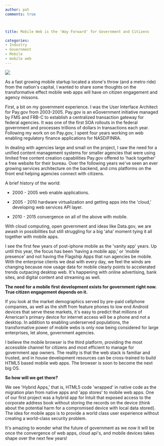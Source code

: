 ```yaml
---
author: pat
comments: true



title: Mobile Web is the 'Way Forward' for Government and Citizens

categories:
- Industry
- Government
- Mobile
- mobile web
---
```


![](../assets/uploads//2012/03/govt-iphone-153x300.png)

As a fast growing mobile startup located a stone's throw (and a metro ride) from the nation's capital, I wanted to share some thoughts on the transformative effect mobile web apps will have on citizen engagement and agency missons.

First, a bit on my government experience.  I was the User Interface Architect for Pay.gov from 2003-2005.  Pay.gov is an eGovernment initiative managed by FMS and FRB-C to establish a centralized transaction gateway for federal agencies.  It was one of the first SOA rollouts in the federal government and processes trillions of dollars in transactions each year.  Following my work on on Pay.gov, I spent four years working on web enabling regulatory finance applications for NASD/FINRA.

In dealing with agencies large and small on the project, I saw the need for a unified content management systems for smaller agencies that were using limited free content creation capabilities Pay.gov offered to 'hack together' a free website for their bureau.  Over the following years we've seen an ever growing services architecture on the backend, and cms platforms on the front end helping agencies connect with citizens.

A brief history of the world:




  * 2000 - 2005 web enable applications.


  * 2005 - 2010 hardware virtualization and getting apps into the 'cloud,' developing web services API layer.


  * 2010 - 2015 convergence on all of the above with mobile.



With cloud computing, open government and ideas like Data.gov, we are awash in possibilities but still struggling for a big 'aha' moment tying it all together with mobile apps.

I see the first few years of post-iphone mobile as the 'vanity app' years.  Up until this year, the focus has been 'having a mobile app,' or 'mobile presence' and not having the Flagship Apps that run agencies be mobile.  With the enterprise clients we deal with every day, we feel the winds are changing because now usage data for mobile clearly points to accelerated trends outpacing desktop web.  It's happening with online advertising, bank sites, and digital content and streaming as well. 

**The need for a mobile first development exists for government right now.  True citizen engagement depends on it.**

If you look at the market demographics served by pre-paid cellphone companies, as well as the shift from feature phones to low end Android devices that serve these markets, it's easy to predict that millions of American's primary device for internet access will be a phone and not a desktop.  In addition to enabling underserved populations, the transformative power of mobile webs is only now being considered for large enterprises, let alone, government agencies.

I believe the mobile browser is the third platform, providing the most accessible channel for citizens and most efficient to manage for government app owners.  The reality is that the web stack is familiar and trusted, and in house development resources can be cross-trained to build HTML5 based mobile web apps. The browser is soon to become the next big OS.

**So how will we get there?**

We see 'Hybrid Apps,'  that is, HTML5 code 'wrapped' in native code as the migration plan from native apps and 'app stores' to mobile web apps.  One of our first project was a hybrid app for Intuit that exposed access to the corporate address book without storing the records on the device (think about the potential harm for a compromised device with local data stored).  The idea for mobile apps is to provide a world class user experience without creating a world-class security problem.

It's amazing to wonder what the future of government as we now it will be once the convergence of web apps, cloud api's, and mobile devices takes shape over the next few years!

